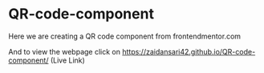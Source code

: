 # QR-code-component
Here we are creating a QR code component from frontendmentor.com

And to view the webpage click on https://zaidansari42.github.io/QR-code-component/ (Live Link)
